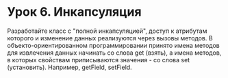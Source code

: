 # Урок 6. Инкапсуляция

Разработайте класс с "полной инкапсуляцией", доступ к атрибутам которого и изменение данных реализуются через вызовы методов. В объекто-ориентированном программировании принято имена методов для извлечения данных начинать со слова get (взять), а имена методов, в которых свойствам приписываются значения - со слова set (установить). Например, getField, setField.